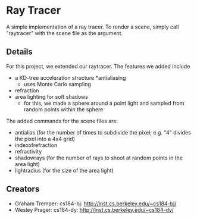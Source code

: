 Ray Tracer
==========

A simple implementation of a ray tracer. To render a scene, simply call "raytracer" with the scene file as the argument.

## Details

For this project, we extended our raytracer. The features we added include
* a KD-tree acceleration structure
*antialiasing
  * uses Monte Carlo sampling
* refraction
* area lighting for soft shadows
  * for this, we made a sphere around a point light and sampled from random points within the sphere

The added commands for the scene files are:
* antialias (for the number of times to subdivide the pixel; e.g. "4" divides the pixel into a 4x4 grid)
* indexofrefraction
* refractivity
* shadowrays (for the number of rays to shoot at random points in the area light)
* lightradius (for the size of the area light)

## Creators

* Graham Tremper: cs184-bj: http://inst.cs.berkeley.edu/~cs184-bj/
* Wesley Prager:  cs184-dy: http://inst.cs.berkeley.edu/~cs184-dy/

